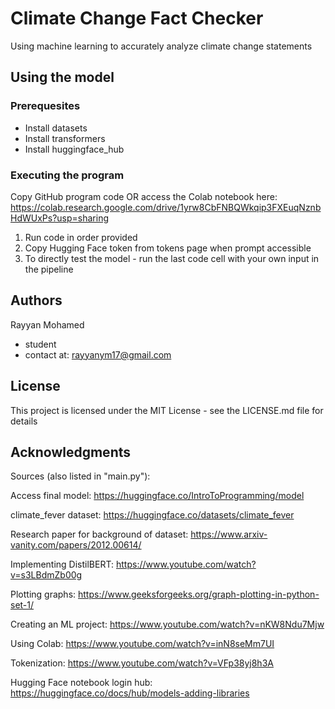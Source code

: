 # Climate Change Fact Checker

Using machine learning to accurately analyze climate change statements

## Using the model

### Prerequesites

- Install datasets
- Install transformers
- Install huggingface_hub

### Executing the program

Copy GitHub program code OR access the Colab notebook here:
https://colab.research.google.com/drive/1yrw8CbFNBQWkqip3FXEuqNznbHdWUxPs?usp=sharing

1. Run code in order provided
2. Copy Hugging Face token from tokens page when prompt accessible
3. To directly test the model - run the last code cell with your own input in the pipeline

## Authors

Rayyan Mohamed
- student
- contact at: rayyanym17@gmail.com

## License

This project is licensed under the MIT License - see the LICENSE.md file for details

## Acknowledgments

Sources (also listed in "main.py"):

Access final model: https://huggingface.co/IntroToProgramming/model

climate_fever dataset: https://huggingface.co/datasets/climate_fever

Research paper for background of dataset: https://www.arxiv-vanity.com/papers/2012.00614/

Implementing DistilBERT: https://www.youtube.com/watch?v=s3LBdmZb00g

Plotting graphs: https://www.geeksforgeeks.org/graph-plotting-in-python-set-1/

Creating an ML project: https://www.youtube.com/watch?v=nKW8Ndu7Mjw

Using Colab: https://www.youtube.com/watch?v=inN8seMm7UI

Tokenization: https://www.youtube.com/watch?v=VFp38yj8h3A

Hugging Face notebook login hub: https://huggingface.co/docs/hub/models-adding-libraries

